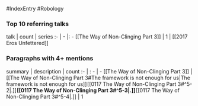 #IndexEntry #Robology

### Top 10 referring talks
talk | count | series
:- | - |: -
[[The Way of Non-Clinging Part 3]] | 1 | [[2017 Eros Unfettered]]

### Paragraphs with 4+ mentions
summary | description | count
:- | : - | -
[[The Way of Non-Clinging Part 3]] | [[The Way of Non-Clinging Part 3#The framework is not enough for us\|The framework is not enough for us]] [[0117 The Way of Non-Clinging Part 3#^5-2\|.]] **[[0117 The Way of Non-Clinging Part 3#^5-3\|.]]** [[0117 The Way of Non-Clinging Part 3#^5-4\|.]] | 1

